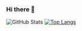 ### Hi there 👋


![GitHub Stats](https://github-readme-stats.vercel.app/api?username=ZeroRyper&theme=tokyonight)
[![Top Langs](https://github-readme-stats.vercel.app/api/top-langs/?username=ZeroRyper&hide_progress=true)](https://github.com/ZeroRyper/github-readme-stats)


